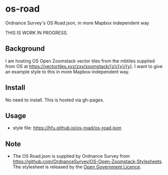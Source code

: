 # os-road
Ordnance Survey's OS Road.json, in more Mapbox independent way

THIS IS WORK IN PROGRESS.

## Background
I am hosting OS Open Zoomstack vector tiles from the mbtiles supplied from OS at https://vectortiles.xyz/zxy/zoomstack/{z}/{x}/{y}. I want to give an example style to this in more Mapbox-independent way.

## Install
No need to install. This is hosted via gh-pages.

## Usage
- style file: https://hfu.github.io/os-road/os-road.json

## Note
- The OS Road.json is supplied by Ordnance Survey from https://github.com/OrdnanceSurvey/OS-Open-Zoomstack-Stylesheets. The stylesheet is released by the [Open Government Licence](http://www.nationalarchives.gov.uk/doc/open-government-licence/).
